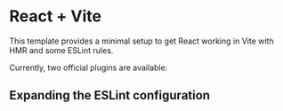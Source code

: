 # React + Vite

This template provides a minimal setup to get React working in Vite with HMR and some ESLint rules.

Currently, two official plugins are available:



## Expanding the ESLint configuration


